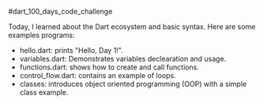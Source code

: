 #dart_100_days_code_challenge

Today, I learned about the Dart ecosystem and basic syntax. Here are some examples programs:

- hello.dart: prints "Hello, Day 1!".
- variables.dart: Demonstrates variables declearation and usage.
- functions.dart: shows how to create and call functions.
- control_flow.dart: contains an example of loops.
- classes: introduces object oriented programming (OOP) with a simple class example.